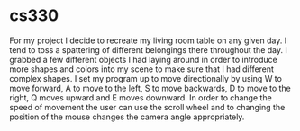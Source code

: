 # cs330

For my project I decide to recreate my living room table on any given day. I tend to toss a spattering of different belongings there throughout the day. I grabbed a few different objects I had laying around in order to introduce more shapes and colors into my scene to make sure that I had different complex shapes.
I set my program up to move directionally by using W to move forward, A to move to the left, S to move backwards, D to move to the right, Q moves upward and E moves downward. In order to change the speed of movement the user can use the scroll wheel and to changing the position of the mouse changes the camera angle appropriately.
